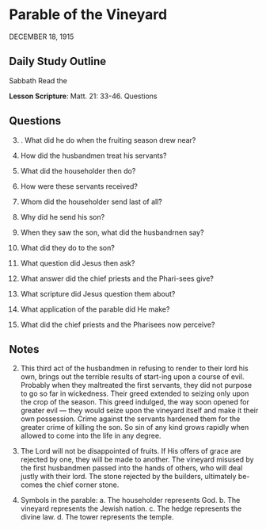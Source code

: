 # Parable of the Vineyard
DECEMBER 18, 1915

## Daily Study Outline

Sabbath Read the

**Lesson Scripture**: Matt. 21: 33-46. Questions

## Questions

3. . What did he do when the fruiting season drew near? 

4. How did the husbandmen treat his servants? 

5. What did the householder then do? 

36. How were these servants received?

6. Whom did the householder send last of all? 

37. Why did he send his son?

7. When they saw the son, what did the husbandrnen say? 

8. What did they do to the son? 

9. What question did Jesus then ask? 

10. What answer did the chief priests and the Phari-sees give? 

11. What scripture did Jesus question them about? 

12. What application of the parable did He make? 

15. What did the chief priests and the Pharisees now perceive? 

## Notes

2. This third act of the husbandmen in refusing to render to their lord his own, brings out the terrible results of start-ing upon a course of evil. Probably when they maltreated the first servants, they did not purpose to go so far in wickedness. Their greed extended to seizing only upon the crop of the season. This greed indulged, the way soon opened for greater evil — they would seize upon the vineyard itself and make it their own possession. Crime against the servants hardened them for the greater crime of killing the son. So sin of any kind grows rapidly when allowed to come into the life in any degree.

3. The Lord will not be disappointed of fruits. If His offers of grace are rejected by one, they will be made to another. The vineyard misused by the first husbandmen passed into the hands of others, who will deal justly with their lord. The stone rejected by the builders, ultimately be-comes the chief corner stone.

4. Symbols in the parable: a. The householder represents God. b. The vineyard represents the Jewish nation. c. The hedge represents the divine law. d. The tower represents the temple.

